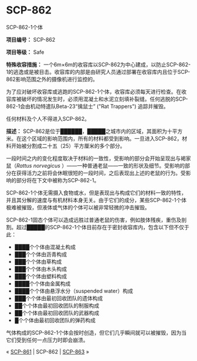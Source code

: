 # SCP-862
                        




SCP-862-1个体



**项目编号：** SCP-862

**项目等级：** Safe

**特殊收容措施：** 一个6m×6m的收容库以SCP-862为中心建成，以防止SCP-862-1的逃逸或是被目击。收容库的内部是由研究人员通过部署在收容库内且位于SCP-862影响范围之外的摄像机进行监控的。

为了应对破坏收容库或逃跑的SCP-862-1个体，收容库必须每天进行检查。在收容库被破坏的情况发生时，必须用混凝土和水泥立刻填补裂缝。任何逃脱的SCP-862-1会由机动特遣队Beta-23“擒鼠士” ("Rat Trappers") 追踪并摧毁。

任何材料及个人不得进入SCP-862。

**描述：** SCP-862是位于██████，█████之城市内的区域，其面积为十平方米。在这个区域的影响范围内，所有的材料都受到影响。一旦进入SCP-862，材料开始被分割成二十五（25）平方厘米的多个部分。

一段时间之内的变化程度取决于材料的一致性，受影响的部分会开始呈现出与褐家鼠（*Rattus norvegicus* ）——一种普通老鼠——一致的形状及细节。受影响的部分在获得活力之前将会休眠很短的一段时间，之后表现出上述的老鼠的行为。受影响的部分将在下文中被称为SCP-862-1。

SCP-862-1个体无需摄入食物或水，但是表现出与构成它们的材料一致的特性，并且其分解的速度与有机材料本身无关。由于它们的成分，某些SCP-862-1个体极难被摧毁，但液体或气体的个体可以被非常轻微的冲击摧毁。

SCP-862-1固态个体可以造成远胜过普通老鼠的伤害，例如肢体残疾，重伤及剖割。超过█████的SCP-862-1个体目前存在于密封收容库内，包含以下但不仅于此：

- ████个个体由混凝土构成
- ███个个体由沥青构成
- ███个个体由草构成
- ███个个体由木头构成
- ███个个体由塑料构成
- ████个个体由金属构成
- ████个个体由悬浮水分（suspended water）构成
- ███个个体由最初回收团队的遗体构成
- ██个个体由最初回收团队的制服构成
- ██个个体由最初回收团队的武器构成
- █个个体由最初回收团队的弹药构成

气体构成的SCP-862-1个体会按时创造，但它们几乎瞬间就可以被摧毁，因为当它们受到任何一点压力时即会崩溃。



« <a shape='rect' class='newpage' href='/scp-861'>SCP-861</a> | SCP-862 | [SCP-863](/scp-863) »





                    